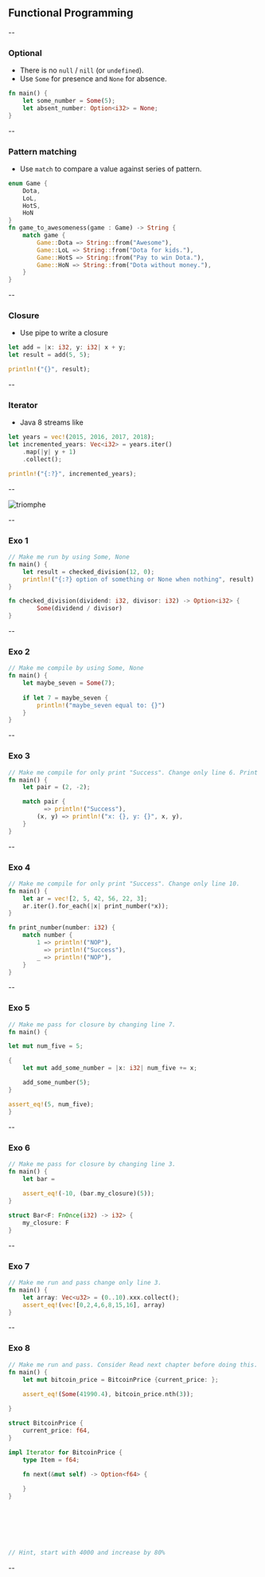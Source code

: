 ## Functional Programming

--

### Optional

* There is no ```null``` / ```nill``` (or ```undefined```).
* Use ````Some```` for presence and ```None``` for absence.

```rust
fn main() {
    let some_number = Some(5);
    let absent_number: Option<i32> = None;
}
``` 

--

### Pattern matching

* Use ````match```` to compare a value against series of pattern.

```rust
enum Game {
    Dota,
    LoL,
    HotS,
    HoN
}
fn game_to_awesomeness(game : Game) -> String {
    match game {
        Game::Dota => String::from("Awesome"),
        Game::LoL => String::from("Dota for kids."),
        Game::HotS => String::from("Pay to win Dota."),
        Game::HoN => String::from("Dota without money."),
    }
}
``` 

--

### Closure

* Use pipe to write a closure

```Rust
let add = |x: i32, y: i32| x + y;
let result = add(5, 5);

println!("{}", result);
```

--

### Iterator

* Java 8 streams like

```Rust
let years = vec!(2015, 2016, 2017, 2018);
let incremented_years: Vec<i32> = years.iter()
    .map(|y| y + 1)
    .collect();

println!("{:?}", incremented_years);
```

--

![triomphe](https://xebia-france.github.io/xke-rs/images/triomphe.png) <!-- .element: class="borderless medium" -->

--

### Exo 1

````rust
// Make me run by using Some, None
fn main() {
    let result = checked_division(12, 0);
    println!("{:?} option of something or None when nothing", result)
}

fn checked_division(dividend: i32, divisor: i32) -> Option<i32> {
        Some(dividend / divisor)
}

````

--

### Exo 2

````rust
// Make me compile by using Some, None
fn main() {
    let maybe_seven = Some(7);
    
    if let 7 = maybe_seven {
        println!("maybe_seven equal to: {}")
    }
}

````

--

### Exo 3

````rust
// Make me compile for only print "Success". Change only line 6. Print only if x + y is equal to 0 where Pair(x, y).
fn main() {
    let pair = (2, -2);

    match pair {
          => println!("Success"),
        (x, y) => println!("x: {}, y: {}", x, y),
    }
}

````

--

### Exo 4

````rust
// Make me compile for only print "Success". Change only line 10.
fn main() {
    let ar = vec![2, 5, 42, 56, 22, 3];
    ar.iter().for_each(|x| print_number(*x));
}

fn print_number(number: i32) {
    match number {
        1 => println!("NOP"),
          => println!("Success"),
        _ => println!("NOP"),
    }
}

````

--

### Exo 5

````rust
// Make me pass for closure by changing line 7.
fn main() {

let mut num_five = 5;

{
    let mut add_some_number = |x: i32| num_five += x;

    add_some_number(5);
}

assert_eq!(5, num_five);
}
````

--

### Exo 6

````rust
// Make me pass for closure by changing line 3.
fn main() {
    let bar = 
    
    assert_eq!(-10, (bar.my_closure)(5));
}

struct Bar<F: FnOnce(i32) -> i32> {
    my_closure: F
}
````

--

### Exo 7

````rust
// Make me run and pass change only line 3.
fn main() {
    let array: Vec<u32> = (0..10).xxx.collect();
    assert_eq!(vec![0,2,4,6,8,15,16], array)
}

````

--

### Exo 8

````rust
// Make me run and pass. Consider Read next chapter before doing this.
fn main() {
    let mut bitcoin_price = BitcoinPrice {current_price: };
    
    assert_eq!(Some(41990.4), bitcoin_price.nth(3));

}

struct BitcoinPrice {
    current_price: f64,
}

impl Iterator for BitcoinPrice {
    type Item = f64;
    
    fn next(&mut self) -> Option<f64> {

    }
}







// Hint, start with 4000 and increase by 80%
````

--
